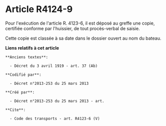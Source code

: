 # Article R4124-9

Pour l'exécution de l'article R. 4123-6, il est déposé au greffe une copie, certifiée conforme par l'huissier, de tout
procès-verbal de saisie. 

Cette copie est classée à sa date dans le dossier ouvert au nom du bateau.

**Liens relatifs à cet article**

	**Anciens textes**:

	  - Décret du 3 avril 1919 - art. 37 (Ab)

	**Codifié par**:

	  - Décret n°2013-253 du 25 mars 2013

	**Créé par**:

	  - Décret n°2013-253 du 25 mars 2013 - art.

	**Cite**:

	  - Code des transports - art. R4123-6 (V)
